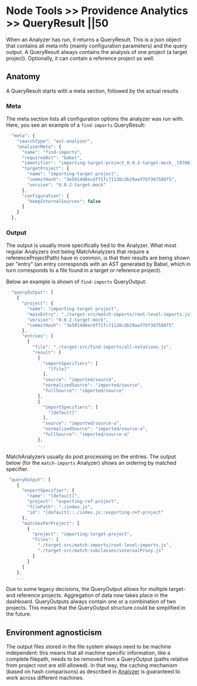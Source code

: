 # Node Tools >> Providence Analytics >> QueryResult ||50

When an Analyzer has run, it returns a QueryResult. This is a json object that contains all
meta info (mainly configuration parameters) and the query output.
A QueryResult always contains the analysis of one project (a target project). Optionally,
it can contain a reference project as well.

## Anatomy

A QueryResult starts with a meta section, followed by the actual results

### Meta

The meta section lists all configuration options the analyzer was run with. Here, you see an
example of a `find-imports` QueryResult:

```js
  "meta": {
    "searchType": "ast-analyzer",
    "analyzerMeta": {
      "name": "find-imports",
      "requiredAst": "babel",
      "identifier": "importing-target-project_0.0.2-target-mock__1970011674",
      "targetProject": {
        "name": "importing-target-project",
        "commitHash": "3e5014d6ecdff1fc71138cdb29aaf7bf367588f5",
        "version": "0.0.2-target-mock"
      },
      "configuration": {
        "keepInternalSources": false
      }
    }
  },
```

### Output

The output is usually more specifically tied to the Analyzer. What most regular Analyzers
(not being MatchAnalyzers that require a referenceProjectPath) have in common, is that their
results are being shown per "entry" (an entry corresponds with an AST generated by Babel, which in
turn corresponds to a file found in a target or reference project).

Below an example is shown of `find-imports` QueryOutput:

```js
  "queryOutput": [
    {
      "project": {
        "name": "importing-target-project",
        "mainEntry": "./target-src/match-imports/root-level-imports.js",
        "version": "0.0.2-target-mock",
        "commitHash": "3e5014d6ecdff1fc71138cdb29aaf7bf367588f5"
      },
      "entries": [
        {
          "file": "./target-src/find-imports/all-notations.js",
          "result": [
            {
              "importSpecifiers": [
                "[file]"
              ],
              "source": "imported/source",
              "normalizedSource": "imported/source",
              "fullSource": "imported/source"
            },
            {
              "importSpecifiers": [
                "[default]"
              ],
              "source": "imported/source-a",
              "normalizedSource": "imported/source-a",
              "fullSource": "imported/source-a"
            },
            ...
```

MatchAnalyzers usually do post processing on the entries. The output below (for the `match-imports`
Analyzer) shows an ordering by matched specifier.

```js
 "queryOutput": [
    {
      "exportSpecifier": {
        "name": "[default]",
        "project": "exporting-ref-project",
        "filePath": "./index.js",
        "id": "[default]::./index.js::exporting-ref-project"
      },
      "matchesPerProject": [
        {
          "project": "importing-target-project",
          "files": [
            "./target-src/match-imports/root-level-imports.js",
            "./target-src/match-subclasses/internalProxy.js"
          ]
        }
      ]
    },
    ...
```

Due to some legacy decisions, the QueryOutput allows for multiple target- and reference projects.
Aggregation of data now takes place in the dashboard.
QueryOutputs always contain one or a combination of two projects. This means that the
QueryOutput structure could be simplified in the future.

## Environment agnosticism

The output files stored in the file system always need to be machine independent:
this means that all machine specific information, like a complete filepath, needs to be removed from a QueryOutput (paths relative from project root are still allowed).
In that way, the caching mechanism (based on hash comparisons) as described in [Analyzer](../../../docs/node-tools/providence-analytics/analyzer.md) is guaranteed to work across different machines.
